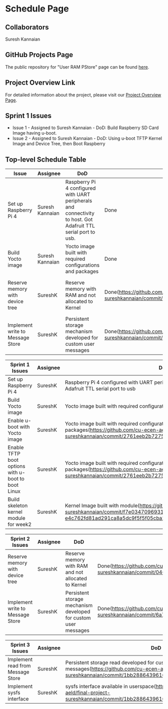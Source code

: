 # Schedule Page

## Collaborators
Suresh Kannaian

## GitHub Projects Page
The public repository for "User RAM PStore" page can be found [here](https://github.com/cu-ecen-aeld/final-project-sureshkannaian/blob/main/SCHEDULE.md).

## Project Overview Link
For detailed information about the project, please visit our [Project Overview Page](https://github.com/cu-ecen-aeld/final-project-sureshkannaian/blob/main/OVERVIEW.md).


## Sprint 1 Issues
- Issue 1 - Assigned to Suresh Kannaian - DoD: Build Raspberry SD Card Image having u-boot.
- Issue 2 - Assigned to Suresh Kannaian - DoD: Using u-boot TFTP Kernel Image and Device Tree, then Boot Raspberry


## Top-level Schedule Table
| Issue | Assignee | DoD | Status | Blockers |
|-------|----------|-----|--------|----------|
| Set up Raspberry Pi 4           | Suresh Kannaian| Raspberry Pi 4 configured with UART peripherals and connectivity to host. Got Adafruit TTL serial port to usb.| Done |  |
| Build Yocto image               | Suresh Kannaian| Yocto image built with required configurations and packages          | Done |  |
| Reserve memory with device tree | SureshK | Reserve memory with RAM and not allocated to Kernel    | Done(https://github.com/cu-ecen-aeld/final-project-sureshkannaian/commit/046ce0eca4849a37af0c5438cc22a568b06a542c) | Build skeleton kernel  module for week 1 |
| Implement write to Message Store | SureshK | Persistent storage mechanism developed for custom user messages    | Done(https://github.com/cu-ecen-aeld/final-project-sureshkannaian/commit/6a7f1dc786195617de0848cf0e5a9205d4f7bc3a) | Reserve memory with device tree |



| Sprint 1 Issues                    | Assignee    | DoD                                                                 | Status  | Blockers       |
|----------------------------------|-------------|----------------------------------------------------------------------|---------|----------------|
| Set up Raspberry Pi 4            | SureshK | Raspberry Pi 4 configured with UART peripherals and connectivity to host. Use Adafruit TTL serial port to usb| Done |  |
| Build Yocto image                | SureshK | Yocto image built with required configurations and packages          | Done |  |
| Enable u-boot with Yocto image   | SureshK | Yocto image built with required configurations and packages(https://github.com/cu-ecen-aeld/final-project-sureshkannaian/commit/2761eeb2b7275367e3d59da249a6e9751414167f)          | Done |  |
| Enable TFTP boot options with u-boot to boot Linux  | SureshK | Yocto image built with required configurations and packages(https://github.com/cu-ecen-aeld/final-project-sureshkannaian/commit/2761eeb2b7275367e3d59da249a6e9751414167f) | Done |  |
| Build skeleton kernel  module for week2  | SureshK | Kernel Image built with module(https://github.com/cu-ecen-aeld/final-project-sureshkannaian/commit/f7e0347096931ccea727da193b4607c380e6898c#diff-e4c762fd81ad291ca8a5dc9f5f5f05cba29995b4b31033aa452856799cb79508)            | Done |  |


| Sprint 2 Issues                    | Assignee    | DoD                                                                 | Status  | Blockers       |
|----------------------------------|-------------|----------------------------------------------------------------------|---------|----------------|
| Reserve memory with device tree | SureshK | Reserve memory with RAM and not allocated to Kernel    | Done(https://github.com/cu-ecen-aeld/final-project-sureshkannaian/commit/046ce0eca4849a37af0c5438cc22a568b06a542c) | Build skeleton kernel  module for week 1 |
| Implement write to Message Store | SureshK | Persistent storage mechanism developed for custom user messages    | Done(https://github.com/cu-ecen-aeld/final-project-sureshkannaian/commit/6a7f1dc786195617de0848cf0e5a9205d4f7bc3a) | Reserve memory with device tree |


| Sprint 3 Issues                    | Assignee    | DoD                                                                 | Status  | Blockers       |
|----------------------------------|-------------|----------------------------------------------------------------------|---------|----------------|
| Implement read from Message Store | SureshK | Persistent storage read developed for custom user messages(https://github.com/cu-ecen-aeld/final-project-sureshkannaian/commit/1bb2886439616c8c556846afc1fcbec792f44ac8)    | Done | |
| Implement sysfs interface | SureshK | sysfs interface available in userspace(https://github.com/cu-ecen-aeld/final-project-sureshkannaian/commit/1bb2886439616c8c556846afc1fcbec792f44ac8)    | Done | |